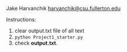 Jake Harvanchik
harvanchik@csu.fullerton.edu

Instructions:
1. clear output.txt file of all text
2. `python Project1_starter.py`
3. check <b>output.txt</b>.